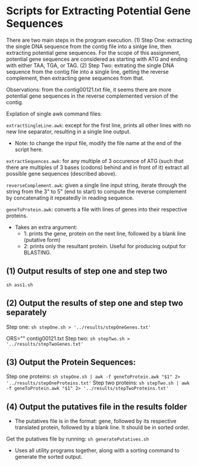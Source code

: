 # Scripts for Extracting Potential Gene Sequences
There are two main steps in the program execution.
(1) Step One: extracting the single DNA sequence from the contig file into a sinlge line, then extracting potential gene sequences. For the scope of this assignment, potential gene sequences are considered as starting with ATG and ending with either TAA, TGA, or TAG.
(2) Step Two: extrating the single DNA sequence from the contig file into a single line, getting the reverse complement, then extracting gene sequences from that.

Observations: from the contig00121.txt file, it seems there are more potential gene sequences in the reverse complemented version of the contig.

Explation of single awk command files:

`extractSingleLine.awk`: except for the first line, prints all other lines with no new line separator, resulting in a single line output.

- Note: to change the input file, modify the file name at the end of the script here.


`extractSequences.awk`: for any multiple of 3 occurence of ATG (such that there are multiples of 3 bases (codons) behind and in front of it) extract all possible gene sequences (described above).

`reverseComplement.awk`: given a single line input string, iterate through the string from the 3" to 5" (end to start) to compute the reverse complement by concatenating it repeatedly in reading sequence.

`geneToProtein.awk`: converts a file with lines of genes into their respective proteins.
- Takes an extra argument:
  - 1: prints the gene, protein on the next line, followed by a blank line (putative form)
  - 2: prints only the resultant protein. Useful for producing output for BLASTING.


## (1) Output results of step one and step two
`sh ass1.sh`

## (2) Output the results of step one and step two separately
Step one: `sh stepOne.sh > '../results/stepOneGenes.txt'`

ORS="" contig00121.txt
Step two: `sh stepTwo.sh > '../results/stepTwoGenes.txt'`

## (3) Output the Protein Sequences:
Step one proteins: `sh stepOne.sh | awk -f geneToProtein.awk "$1" 2> '../results/stepOneProteins.txt'`
Step two proteins: `sh stepTwo.sh | awk -f geneToProtein.awk "$1" 2> '../results/stepTwoProteins.txt'`

## (4) Output the putatives file in the results folder
- The putatives file is in the format: gene, followed by its respective translated protein, followed by a blank line. It should be in sorted order.

Get the putatives file by running: `sh generatePutatives.sh`
- Uses all utility programs together, along with a sorting command to generate the sorted output.